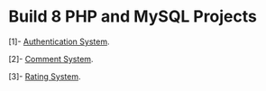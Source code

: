# Build 8 PHP and MySQL Projects

[1]- [Authentication System](https://github.com/ZeinaZayed4/PHP-MySQL/tree/main/auth-sys).

[2]- [Comment System](https://github.com/ZeinaZayed4/PHP-MySQL/tree/main/comment-sys).

[3]- [Rating System](https://github.com/ZeinaZayed4/PHP-MySQL/tree/main/rating-sys).
